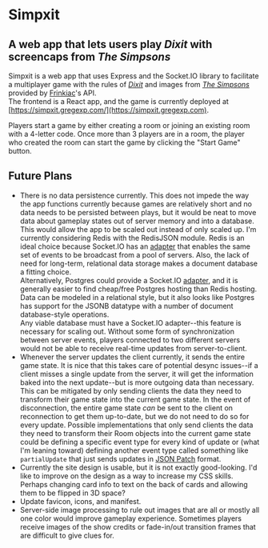 # Simpxit
## A web app that lets users play _Dixit_ with screencaps from _The Simpsons_

Simpxit is a web app that uses Express and the Socket.IO library to facilitate a multiplayer game with the rules of [_Dixit_](https://boardgamegeek.com/boardgame/39856/dixit) and images from [_The Simpsons_](https://www.disneyplus.com/series/the-simpsons/3ZoBZ52QHb4x) provided by [Frinkiac](https://frinkiac.com)'s API. \
 The frontend is a React app, and the game is currently deployed at [https://simpxit.gregexp.com/](https://simpxit.gregexp.com).

Players start a game by either creating a room or joining an existing room with a 4-letter code.
Once more than 3 players are in a room, the player who created the room can start the game by clicking the "Start Game" button. 

## Future Plans
- There is no data persistence currently. 
This does not impede the way the app functions currently because games are relatively short and no data needs to be persisted between plays, but it would be neat to move data about gameplay states out of server memory and into a database.
This would allow the app to be scaled out instead of only scaled up.
I'm currently considering Redis with the RedisJSON module.
Redis is an ideal choice because Socket.IO has an [adapter](https://socket.io/blog/socket-io-redis-streams-adapter/) that enables the same set of events to be broadcast from a pool of servers. Also, the lack of need for long-term, relational data storage makes a document database a fitting choice.  
Alternatively, Postgres could provide a Socket.IO [adapter](https://socket.io/docs/v4/postgres-adapter/), and it is generally easier to find cheap/free Postgres hosting than Redis hosting. Data can be modeled in a relational style, but it also looks like Postgres has support for the JSONB datatype with a number of document database-style operations.  
Any viable database must have a Socket.IO adapter--this feature is necessary for scaling out.
Without some form of synchronization between server events, players connected to two different servers would not be able to receive real-time updates from server-to-client.
- Whenever the server updates the client currently, it sends the entire game state.
It is nice that this takes care of potential desync issues--if a client misses a single update from the server, it will get the information baked into the next update--but is more outgoing data than necessary.
This can be mitigated by only sending clients the data they need to transform their game state into the current game state.
In the event of disconnection, the entire game state _can_ be sent to the client on reconnection to get them up-to-date, but we do not need to do so for every update.
Possible implementations that only send clients the data they need to transform their Room objects into the current game state could be defining a specific event type for every kind of update or (what I'm leaning toward) defining another event type called something like `partialUpdate` that just sends updates in [JSON Patch](https://jsonpatch.com/) format.
- Currently the site design is usable, but it is not exactly good-looking. I'd like to improve on the design as a way to increase my CSS skills. Perhaps changing card info to text on the back of cards and allowing them to be flipped in 3D space?
- Update favicon, icons, and manifest.
- Server-side image processing to rule out images that are all or mostly all one color would improve gameplay experience. Sometimes players receive images of the show credits or fade-in/out transition frames that are difficult to give clues for.

